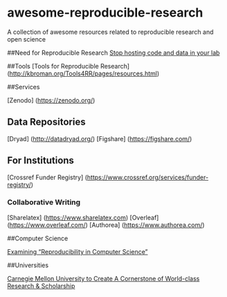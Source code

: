 # awesome-reproducible-research
A collection of awesome resources related to reproducible research and open science

##Need for Reproducible Research
[Stop hosting code and data in your lab](http://www.gettinggeneticsdone.com/2013/01/stop-hosting-data-and-code-on-your-lab.html)

##Tools
[Tools for Reproducible Research] (http://kbroman.org/Tools4RR/pages/resources.html)


##Services

[Zenodo] (https://zenodo.org/)
## Data Repositories
[Dryad] (http://datadryad.org/)
[Figshare] (https://figshare.com/)

## For Institutions
[Crossref Funder Registry] (https://www.crossref.org/services/funder-registry/)

### Collaborative Writing
[Sharelatex] (https://www.sharelatex.com)
[Overleaf] (https://www.overleaf.com/)
[Authorea] (https://www.authorea.com/)

##Computer Science

[Examining “Reproducibility in Computer Science”](http://cs.brown.edu/~sk/Memos/Examining-Reproducibility/)

##Universities

[Carnegie Mellon University to Create A Cornerstone of World-class Research & Scholarship](https://www.digital-science.com/blog/news/carnegie-mellon-university-create-cornerstone-world-class-research-scholarship/)
